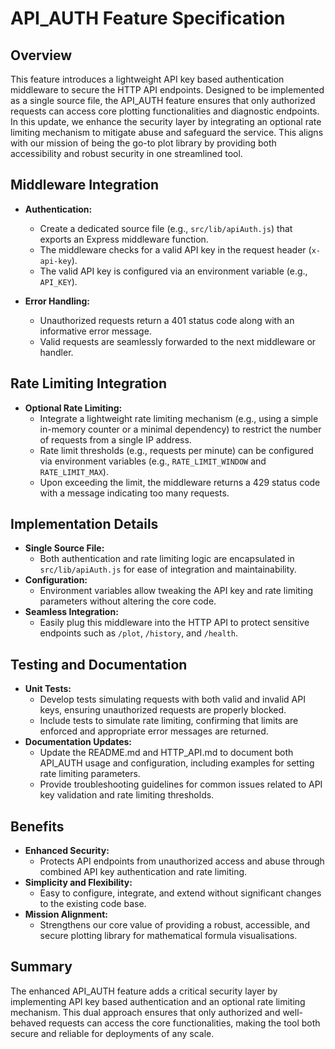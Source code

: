 # API_AUTH Feature Specification

## Overview
This feature introduces a lightweight API key based authentication middleware to secure the HTTP API endpoints. Designed to be implemented as a single source file, the API_AUTH feature ensures that only authorized requests can access core plotting functionalities and diagnostic endpoints. In this update, we enhance the security layer by integrating an optional rate limiting mechanism to mitigate abuse and safeguard the service. This aligns with our mission of being the go-to plot library by providing both accessibility and robust security in one streamlined tool.

## Middleware Integration
- **Authentication:** 
  - Create a dedicated source file (e.g., `src/lib/apiAuth.js`) that exports an Express middleware function.
  - The middleware checks for a valid API key in the request header (`x-api-key`).
  - The valid API key is configured via an environment variable (e.g., `API_KEY`).

- **Error Handling:**
  - Unauthorized requests return a 401 status code along with an informative error message.
  - Valid requests are seamlessly forwarded to the next middleware or handler.

## Rate Limiting Integration
- **Optional Rate Limiting:**
  - Integrate a lightweight rate limiting mechanism (e.g., using a simple in-memory counter or a minimal dependency) to restrict the number of requests from a single IP address.
  - Rate limit thresholds (e.g., requests per minute) can be configured via environment variables (e.g., `RATE_LIMIT_WINDOW` and `RATE_LIMIT_MAX`).
  - Upon exceeding the limit, the middleware returns a 429 status code with a message indicating too many requests.

## Implementation Details
- **Single Source File:** 
  - Both authentication and rate limiting logic are encapsulated in `src/lib/apiAuth.js` for ease of integration and maintainability.
- **Configuration:**
  - Environment variables allow tweaking the API key and rate limiting parameters without altering the core code.
- **Seamless Integration:**
  - Easily plug this middleware into the HTTP API to protect sensitive endpoints such as `/plot`, `/history`, and `/health`.

## Testing and Documentation
- **Unit Tests:**
  - Develop tests simulating requests with both valid and invalid API keys, ensuring unauthorized requests are properly blocked.
  - Include tests to simulate rate limiting, confirming that limits are enforced and appropriate error messages are returned.
- **Documentation Updates:**
  - Update the README.md and HTTP_API.md to document both API_AUTH usage and configuration, including examples for setting rate limiting parameters.
  - Provide troubleshooting guidelines for common issues related to API key validation and rate limiting thresholds.

## Benefits
- **Enhanced Security:**
  - Protects API endpoints from unauthorized access and abuse through combined API key authentication and rate limiting.
- **Simplicity and Flexibility:**
  - Easy to configure, integrate, and extend without significant changes to the existing code base.
- **Mission Alignment:**
  - Strengthens our core value of providing a robust, accessible, and secure plotting library for mathematical formula visualisations.

## Summary
The enhanced API_AUTH feature adds a critical security layer by implementing API key based authentication and an optional rate limiting mechanism. This dual approach ensures that only authorized and well-behaved requests can access the core functionalities, making the tool both secure and reliable for deployments of any scale.